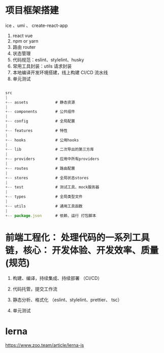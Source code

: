 # 项目框架搭建

ice 、umi 、 create-react-app

1. react vue
2. npm or  yarn
3. 路由 router
4. 状态管理
5. 代码规范：eslint、stylelint、husky
6. 常用工具封装：utils 请求封装
7. 本地编译开发环境搭建，线上构建 CI/CD 流水线
8. 单元测试


```js

src
|
+-- assets            # 静态资源
|
+-- components        # 公共组件
|
+-- config            # 全局配置
|
+-- features          # 特性
|
+-- hooks             # 公用hooks
|
+-- lib               # 二次导出的第三方库
|
+-- providers         # 应用中所有providers
|
+-- routes            # 路由配置
|
+-- stores            # 全局状态stores
|
+-- test              # 测试工具、mock服务器
|
+-- types             # 全局类型文件
|
+-- utils             # 通用工具函数
|
+-- package.json      # 依赖、运行 打包脚本

```


# 前端工程化： 处理代码的一系列工具链，核心： 开发体验、开发效率、质量(规范)

1. 构建、编译，持续集成、持续部署 （CI/CD）

2. 代码托管，提交工作流

3. 静态分析、格式化 （eslint、stylelint、prettier、 tsc）

4. 单元测试



# lerna

https://www.zoo.team/article/lerna-js